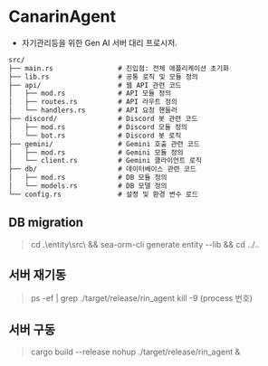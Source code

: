 
# CanarinAgent

- 자기관리등을 위한 Gen AI 서버 대리 프로시저.

```txt
src/
├── main.rs                # 진입점: 전체 애플리케이션 초기화
├── lib.rs                 # 공통 로직 및 모듈 정의
├── api/                   # 웹 API 관련 코드
│   ├── mod.rs             # API 모듈 정의
│   ├── routes.rs          # API 라우트 정의
│   └── handlers.rs        # API 요청 핸들러
├── discord/               # Discord 봇 관련 코드
│   ├── mod.rs             # Discord 모듈 정의
│   └── bot.rs             # Discord 봇 로직
├── gemini/                # Gemini 호출 관련 코드
│   ├── mod.rs             # Gemini 모듈 정의
│   └── client.rs          # Gemini 클라이언트 로직
├── db/                    # 데이터베이스 관련 코드
│   ├── mod.rs             # DB 모듈 정의
│   └── models.rs          # DB 모델 정의
└── config.rs              # 설정 및 환경 변수 로드

```

## DB migration

> cd .\entity\src\ && sea-orm-cli generate entity --lib && cd ../..

## 서버 재기동

> ps -ef | grep ./target/release/rin_agent
> kill -9 (process 번호)

## 서버 구동

> cargo build --release
> nohup ./target/release/rin_agent &

